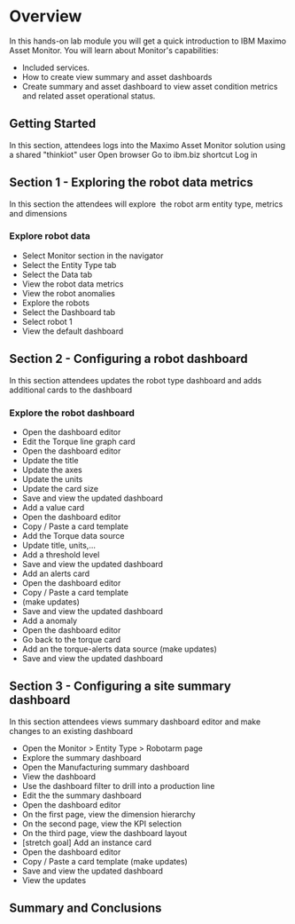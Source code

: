 # Overview

In this hands-on lab module you will get a quick introduction to IBM Maximo Asset Monitor. You will learn about Monitor's capabilities:

* Included services.
* How to create view summary and asset dashboards
* Create summary and asset dashboard to view asset condition metrics and related asset operational status.

## Getting Started
In this section, attendees logs into the Maximo Asset Monitor solution using a shared "thinkiot" user
Open browser
Go to ibm.biz shortcut
Log in


## Section 1 - Exploring the robot data metrics
In this section the attendees will explore  the robot arm entity type, metrics and dimensions


### Explore robot data
*  Select Monitor section in the navigator
*  Select the Entity Type tab
*  Select the Data tab
*  View the robot data metrics
*  View the robot anomalies
*  Explore the robots
*  Select the Dashboard tab
*  Select robot 1
*  View the default dashboard


## Section 2 - Configuring a robot dashboard
In this section attendees updates the robot type dashboard and adds additional cards to the dashboard


### Explore the robot dashboard
*  Open the dashboard editor
*  Edit the Torque line graph card
*  Open the dashboard editor
*  Update the title
*  Update the axes
*  Update the units
*  Update the card size
*  Save and view the updated dashboard
*  Add a value card
*  Open the dashboard editor
*  Copy / Paste a card template
*  Add the Torque data source
*  Update title, units,... 
*  Add a threshold level
*  Save and view the updated dashboard
*  Add an alerts card
*  Open the dashboard editor
*  Copy / Paste a card template
*  (make updates)
*  Save and view the updated dashboard
*  Add a anomaly
*  Open the dashboard editor
*  Go back to the torque card
*  Add an the torque-alerts data source (make updates)
*  Save and view the updated dashboard


## Section 3 - Configuring a site summary dashboard
In this section attendees views summary dashboard editor and make changes to an existing dashboard

*  Open the Monitor > Entity Type > Robotarm page
*  Explore the summary dashboard
*  Open the Manufacturing summary dashboard
*  View the dashboard
*  Use the dashboard filter to drill into a production line
*  Edit the the summary dashboard
*  Open the dashboard editor
*  On the first page, view the dimension hierarchy
*  On the second page, view the KPI selection
*  On the third page, view the dashboard layout
*  [stretch goal] Add an instance card
*  Open the dashboard editor
*  Copy / Paste a card template (make updates)
*  Save and view the updated dashboard
*  View the updates


## Summary and Conclusions
